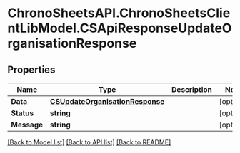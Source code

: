# ChronoSheetsAPI.ChronoSheetsClientLibModel.CSApiResponseUpdateOrganisationResponse
## Properties

Name | Type | Description | Notes
------------ | ------------- | ------------- | -------------
**Data** | [**CSUpdateOrganisationResponse**](CSUpdateOrganisationResponse.md) |  | [optional] 
**Status** | **string** |  | [optional] 
**Message** | **string** |  | [optional] 

[[Back to Model list]](../README.md#documentation-for-models) [[Back to API list]](../README.md#documentation-for-api-endpoints) [[Back to README]](../README.md)

